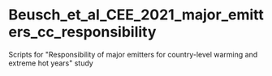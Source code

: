 # Beusch_et_al_CEE_2021_major_emitters_cc_responsibility
Scripts for "Responsibility of major emitters for country-level warming and extreme hot years" study
